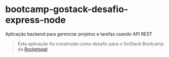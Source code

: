# bootcamp-gostack-desafio-express-node
Aplicação backend para gerenciar projetos e tarefas usando API REST
> Esta aplicação foi construida como desafio para o GoStack Bootcamp da [Rocketseat](rocketseat.com.br)
